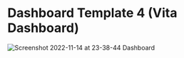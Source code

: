 # Dashboard Template 4 (Vita Dashboard)
![Screenshot 2022-11-14 at 23-38-44 Dashboard](https://user-images.githubusercontent.com/91621437/201761122-5e68a978-6826-4767-bb29-12ce38529aa6.png)
